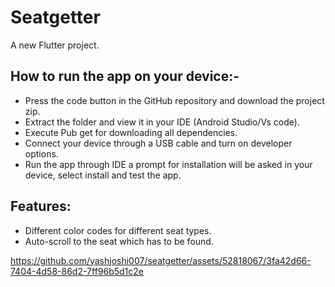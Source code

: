# Seatgetter

A new Flutter project.

## How to run the app on your device:-

- Press the code button in the GitHub repository and download the project zip.
- Extract the folder and view it in your IDE (Android Studio/Vs code).
- Execute Pub get for downloading all dependencies.
- Connect your device through a USB cable and turn on developer options.
- Run the app through IDE a prompt for installation will be asked in your device, select install and test the app.

## Features:
- Different color codes for different seat types.
- Auto-scroll to the seat which has to be found.




https://github.com/yashjoshi007/seatgetter/assets/52818067/3fa42d66-7404-4d58-86d2-7ff96b5d1c2e

